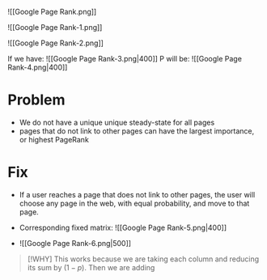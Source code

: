 ![[Google Page Rank.png]]

![[Google Page Rank-1.png]]

![[Google Page Rank-2.png]]

If we have:
![[Google Page Rank-3.png|400]]
P will be: 
![[Google Page Rank-4.png|400]]

# Problem 
- We do not have a unique unique steady-state for all pages
- pages that do not link to other pages can have the largest importance, or highest PageRank
# Fix
- If a user reaches a page that does not link to other pages, the user will choose any page in the web, with equal probability, and move to that page.
- Corresponding fixed matrix:
![[Google Page Rank-5.png|400]]

- ![[Google Page Rank-6.png|500]]
> [!WHY]
> This works because we are taking each column and reducing its sum by $(1-p)$. Then we are adding 